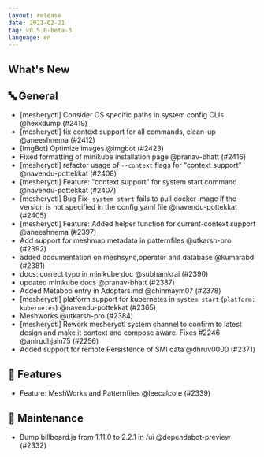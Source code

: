 ```yaml
---
layout: release
date: 2021-02-21
tag: v0.5.0-beta-3
language: en
---
```


## What's New

## 🔤 General
- [mesheryctl] Consider OS specific paths in system config CLIs @hexxdump (#2419)
- [mesheryctl] fix context support for all commands, clean-up @aneeshnema (#2412)
- [ImgBot] Optimize images @imgbot (#2423)
- Fixed formatting of minikube installation page @pranav-bhatt (#2416)
- [mesheryctl] refactor usage of `--context` flags for "context support" @navendu-pottekkat (#2408)
- [mesheryctl] Feature: "context support" for system start command @navendu-pottekkat (#2407)
- [mesheryctl] Bug Fix- `system start` fails to pull docker image if the version is not specified in the config.yaml file @navendu-pottekkat (#2405)
- [mesheryctl] Feature: Added helper function for current-context support  @aneeshnema (#2397)
- Add support for meshmap metadata in patternfiles @utkarsh-pro (#2392)
- added documentation on meshsync,operator and database @kumarabd (#2381)
- docs: correct typo in minikube doc @subhamkrai (#2390)
- updated minikube docs @pranav-bhatt (#2387)
- Added Metabob entry in Adopters.md @chinmaym07 (#2378)
- [mesheryctl] platform support for kubernetes in `system start` (`platform: kubernetes`) @navendu-pottekkat (#2365)
- Meshworks @utkarsh-pro (#2384)
- [mesheryctl] Rework mesheryctl system channel to confirm to latest design and make it context and compose aware. Fixes #2246 @anirudhjain75 (#2256)
- Added support for remote Persistence of SMI data @dhruv0000 (#2371)

## 🚀 Features

- Feature: MeshWorks and Patternfiles @leecalcote (#2339)

## 🧰 Maintenance

- Bump billboard.js from 1.11.0 to 2.2.1 in /ui @dependabot-preview (#2332)
